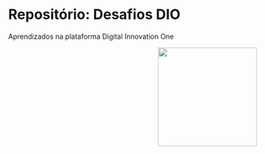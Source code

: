 # Repositório: Desafios DIO

Aprendizados na plataforma Digital Innovation One

<img align="right" src="imagens/logo_dio.png" width="200">
